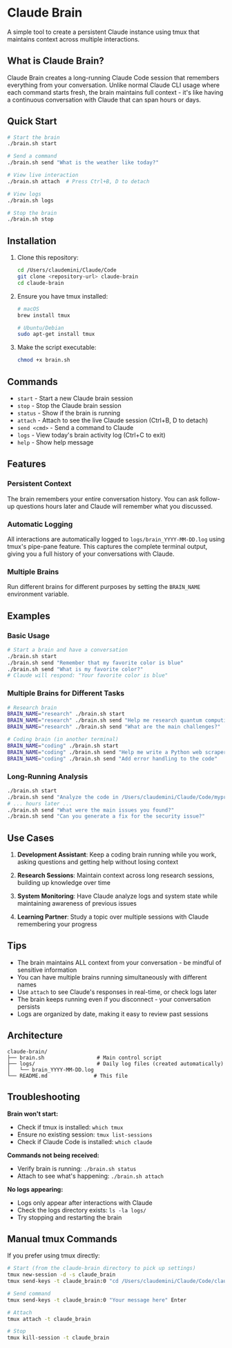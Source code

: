 # Claude Brain

A simple tool to create a persistent Claude instance using tmux that maintains context across multiple interactions.

## What is Claude Brain?

Claude Brain creates a long-running Claude Code session that remembers everything from your conversation. Unlike normal Claude CLI usage where each command starts fresh, the brain maintains full context - it's like having a continuous conversation with Claude that can span hours or days.

## Quick Start

```bash
# Start the brain
./brain.sh start

# Send a command
./brain.sh send "What is the weather like today?"

# View live interaction
./brain.sh attach  # Press Ctrl+B, D to detach

# View logs
./brain.sh logs

# Stop the brain
./brain.sh stop
```

## Installation

1. Clone this repository:
   ```bash
   cd /Users/claudemini/Claude/Code
   git clone <repository-url> claude-brain
   cd claude-brain
   ```

2. Ensure you have tmux installed:
   ```bash
   # macOS
   brew install tmux
   
   # Ubuntu/Debian
   sudo apt-get install tmux
   ```

3. Make the script executable:
   ```bash
   chmod +x brain.sh
   ```

## Commands

- `start` - Start a new Claude brain session
- `stop` - Stop the Claude brain session  
- `status` - Show if the brain is running
- `attach` - Attach to see the live Claude session (Ctrl+B, D to detach)
- `send <cmd>` - Send a command to Claude
- `logs` - View today's brain activity log (Ctrl+C to exit)
- `help` - Show help message

## Features

### Persistent Context
The brain remembers your entire conversation history. You can ask follow-up questions hours later and Claude will remember what you discussed.

### Automatic Logging
All interactions are automatically logged to `logs/brain_YYYY-MM-DD.log` using tmux's pipe-pane feature. This captures the complete terminal output, giving you a full history of your conversations with Claude.

### Multiple Brains
Run different brains for different purposes by setting the `BRAIN_NAME` environment variable.

## Examples

### Basic Usage
```bash
# Start a brain and have a conversation
./brain.sh start
./brain.sh send "Remember that my favorite color is blue"
./brain.sh send "What is my favorite color?"
# Claude will respond: "Your favorite color is blue"
```

### Multiple Brains for Different Tasks
```bash
# Research brain
BRAIN_NAME="research" ./brain.sh start
BRAIN_NAME="research" ./brain.sh send "Help me research quantum computing"
BRAIN_NAME="research" ./brain.sh send "What are the main challenges?"

# Coding brain (in another terminal)
BRAIN_NAME="coding" ./brain.sh start  
BRAIN_NAME="coding" ./brain.sh send "Help me write a Python web scraper"
BRAIN_NAME="coding" ./brain.sh send "Add error handling to the code"
```

### Long-Running Analysis
```bash
./brain.sh start
./brain.sh send "Analyze the code in /Users/claudemini/Claude/Code/myproject"
# ... hours later ...
./brain.sh send "What were the main issues you found?"
./brain.sh send "Can you generate a fix for the security issue?"
```

## Use Cases

1. **Development Assistant**: Keep a coding brain running while you work, asking questions and getting help without losing context

2. **Research Sessions**: Maintain context across long research sessions, building up knowledge over time

3. **System Monitoring**: Have Claude analyze logs and system state while maintaining awareness of previous issues

4. **Learning Partner**: Study a topic over multiple sessions with Claude remembering your progress

## Tips

- The brain maintains ALL context from your conversation - be mindful of sensitive information
- You can have multiple brains running simultaneously with different names
- Use `attach` to see Claude's responses in real-time, or check logs later
- The brain keeps running even if you disconnect - your conversation persists
- Logs are organized by date, making it easy to review past sessions

## Architecture

```
claude-brain/
├── brain.sh                 # Main control script
├── logs/                    # Daily log files (created automatically)
│   └── brain_YYYY-MM-DD.log
└── README.md               # This file
```

## Troubleshooting

**Brain won't start:**
- Check if tmux is installed: `which tmux`
- Ensure no existing session: `tmux list-sessions`
- Check if Claude Code is installed: `which claude`

**Commands not being received:**
- Verify brain is running: `./brain.sh status`
- Attach to see what's happening: `./brain.sh attach`

**No logs appearing:**
- Logs only appear after interactions with Claude
- Check the logs directory exists: `ls -la logs/`
- Try stopping and restarting the brain

## Manual tmux Commands

If you prefer using tmux directly:

```bash
# Start (from the claude-brain directory to pick up settings)
tmux new-session -d -s claude_brain
tmux send-keys -t claude_brain:0 "cd /Users/claudemini/Claude/Code/claude-brain && claude --dangerously-skip-permissions" Enter

# Send command
tmux send-keys -t claude_brain:0 "Your message here" Enter

# Attach
tmux attach -t claude_brain

# Stop
tmux kill-session -t claude_brain
```
